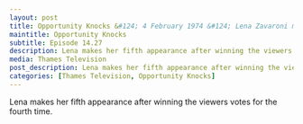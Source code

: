 ```yaml
---
layout: post
title: Opportunity Knocks &#124; 4 February 1974 &#124; Lena Zavaroni makes her fifth appearance
maintitle: Opportunity Knocks
subtitle: Episode 14.27
description: Lena makes her fifth appearance after winning the viewers votes for the fourth time.
media: Thames Television
post_description: Lena makes her fifth appearance after winning the viewers votes for the fourth time.
categories: [Thames Television, Opportunity Knocks]
---
```


Lena makes her fifth appearance after winning the viewers votes for the fourth time.

